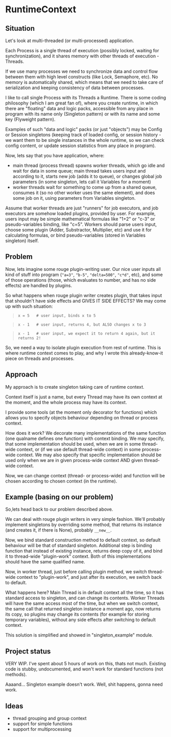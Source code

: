 RuntimeContext
==============

Situation
---------

Let's look at multi-threaded (or multi-processed) application.

Each Process is a single thread of execution (possibly locked, waiting for
synchronization), and it shares memory with other threads of execution - Threads.

If we use many processes we need to synchronize data and control flow between
them with high level constructs (like Lock, Semaphore, etc). No memory is
automatically shared, which means that we need to take care of serialization and
keeping consistency of data between processes.

I like to call single Process with its Threads a Runtime. There is some coding
philosophy (which I am great fan of), where you create runtime, in which there
are "floating" data and logic packs, accessible from any place in program with
its name only (Singleton pattern) or with its name and some key (Flyweight
pattern).

Examples of such "data and logic" packs (or just "objects") may be
Config or Session singletons (keeping track of loaded config, or session
history - we want them to be single instances in the whole runtime, so we can
check config content, or update session statistics from any place in program).

Now, lets say that you have application, where:
- main thread (process thread) spawns worker threads, which go idle and wait for
  data in some queue; main thread takes users input and according to it, starts
  new job (adds it to queue), or changes global job parameters (in some
  singleton, lets call it Variables for a moment)
- worker threads wait for something to come up from a shared queue, consumes it
  (so no other worker uses the same element), and does some job on it, using
  parameters from Variables singleton.

Assume that worker threads are just "runners" for job executors, and job
executors are somehow loaded plugins, provided by user. For example, users input
may be simple mathematical formulas like "1+2" or "c-3" or pseudo-variables
binding, like "c=5". Workers should parse users input, choose some plugin
(Adder, Substractor, Multiplier, etc) and use it for calculating formulas,
or bind pseudo-variables (stored in Variables singleton) itself.

Problem
-------

Now, lets imagine some rouge plugin-writing user. Our nice user inputs all kind
of stuff into program (`"a=3"`, `"b-5"`, `"delta=500"`, `"c*d"`, etc), and some
of those operations (those, which evaluates to number, and has no side effects)
are handled by plugins.

So what happens when rouge plugin writer creates plugin, that takes input that
shouldn't have side effects and GIVES IT SIDE EFFECTS? We may come up with
such situation:

> `x = 5   # user input, binds x to 5`

> `x - 1   # user input, returns 4, but ALSO changes x to 3`

> `x - 1   # user input, we expect it to return 4 again, but it returns 2!`

So, we need a way to isolate plugin execution from rest of runtime. This is
where runtime context comes to play, and why I wrote this already-know-it piece
on threads and processes.

Approach
--------

My approach is to create singleton taking care of runtime context.

Context itself is just a name, but every Thread may have its own context at the
moment, and the whole process may have its context.

I provide some tools (at the moment only decorator for functions) which allows
you to specify objects behaviour depending on thread or process context.

How does it work? We decorate many implementations of the same function (one
qualname defines one function) with context binding. We may specify, that some
implementation should be used, when we are in some thread-wide context, or (if
we use default thread-wide context) in some process-wide context. We may also
specify that specific implementation should be used only when we are in given
process-wide context AND given thread-wide context.

Now, we can change context (thread- or process-wide) and function will be chosen
according to chosen context (in the runtime).

Example (basing on our problem)
-------------------------------

So,lets head back to our problem described above.

We can deal with rouge plugin writers in very simple fashion. We'll probably
implement singletons by overriding some method, that returns its instance (and
creates it, if there is None), probably `__new__`.

Now, we bind standard construction method to default context, so default
behaviour will be that of standard singleton. Additional step is binding
function that instead of existing instance, returns deep copy of it, and bind
it to thread-wide "plugin-work" context. Both of this implementations should
have the same qualified name.

Now, in worker thread, just before calling plugin method, we switch thread-wide
context to "plugin-work", and just after its execution, we switch back to
default.

What happens here? Main Thread is in default context all the time, so it has
standard access to singleton, and can change its contents. Worker Threads will
have the same access most of the time, but when we switch context, the same call
that returned singleton instance a moment ago, now returns its copy, so plugins
may change its contents (for example for storing temporary variables), without
any side effects after switching to default context.

This solution is simplified and showed in "singleton_example" module.

Project status
--------------

VERY WIP. I've spent about 5 hours of work on this, thats not much. Existing
code is stubby, undocumented, and won't work for standard functions (not
methods).

Aaaand... Singleton example doesn't work. Well, shit happens, gonna need work.

Ideas
-----

- thread grouping and group context
- support for simple functions
- support for multiprocessing